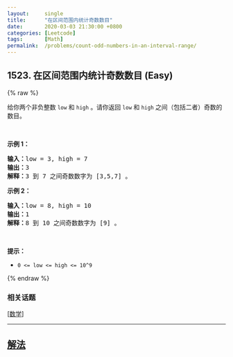 ```yaml
---
layout:     single
title:      "在区间范围内统计奇数数目"
date:       2020-03-03 21:30:00 +0800
categories: [Leetcode]
tags:       [Math]
permalink:  /problems/count-odd-numbers-in-an-interval-range/
---
```


## 1523. 在区间范围内统计奇数数目 (Easy)

{% raw %}

<p>给你两个非负整数&nbsp;<code>low</code> 和&nbsp;<code>high</code>&nbsp;。请你返回<em>&nbsp;</em><code>low</code><em> </em>和<em>&nbsp;</em><code>high</code><em>&nbsp;</em>之间（包括二者）奇数的数目。</p>

<p>&nbsp;</p>

<p><strong>示例 1：</strong></p>

<pre><strong>输入：</strong>low = 3, high = 7
<strong>输出：</strong>3
<strong>解释：</strong>3 到 7 之间奇数数字为 [3,5,7] 。</pre>

<p><strong>示例 2：</strong></p>

<pre><strong>输入：</strong>low = 8, high = 10
<strong>输出：</strong>1
<strong>解释：</strong>8 到 10 之间奇数数字为 [9] 。</pre>

<p>&nbsp;</p>

<p><strong>提示：</strong></p>

<ul>
	<li><code>0 &lt;= low &lt;= high&nbsp;&lt;= 10^9</code></li>
</ul>

{% endraw %}

### 相关话题
  [[数学](https://github.com/awesee/leetcode/tree/main/tag/math/README.md)]

---

## [解法](https://github.com/awesee/leetcode/tree/main/problems/count-odd-numbers-in-an-interval-range)
